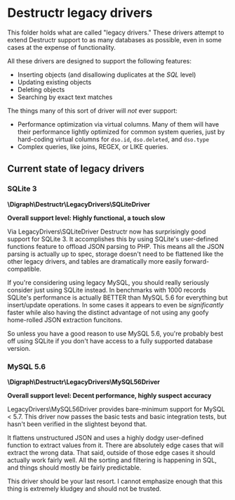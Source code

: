 # Destructr legacy drivers

This folder holds what are called "legacy drivers."
These drivers attempt to extend Destructr support to as many databases as possible,
even in some cases at the expense of functionality.

All these drivers are designed to support the following features:
* Inserting objects (and disallowing duplicates at the *SQL* level)
* Updating existing objects
* Deleting objects
* Searching by exact text matches

The things many of this sort of driver will *not* ever support:
* Performance optimization via virtual columns. Many of them will have their
  performance lightly optimized for common system queries, just by hard-coding
  virtual columns for `dso.id`, `dso.deleted`, and `dso.type`
* Complex queries, like joins, REGEX, or LIKE queries.

## Current state of legacy drivers

### SQLite 3

**\Digraph\Destructr\LegacyDrivers\SQLiteDriver**

**Overall support level: Highly functional, a touch slow**

Via LegacyDrivers\SQLiteDriver Destructr now has surprisingly good support for
SQLite 3. It accomplishes this by using SQLite's user-defined functions feature
to offload JSON parsing to PHP. This means all the JSON parsing is actually up
to spec, storage doesn't need to be flattened like the other legacy drivers,
and tables are dramatically more easily forward-compatible.

If you're considering using legacy MySQL, you should really seriously consider
just using SQLite instead. In benchmarks with 1000 records SQLite's performance
is actually BETTER than MySQL 5.6 for everything but insert/update operations.
In some cases it appears to even be *significantly* faster while also having the
distinct advantage of not using any goofy home-rolled JSON extraction funcitons.

So unless you have a good reason to use MySQL 5.6, you're probably best off
using SQLite if you don't have access to a fully supported database version.

### MySQL 5.6

**\Digraph\Destructr\LegacyDrivers\MySQL56Driver**

**Overall support level: Decent performance, highly suspect accuracy**

LegacyDrivers\MySQL56Driver provides bare-minimum support for MySQL < 5.7.
This driver now passes the basic tests and basic integration tests, but hasn't
been verified in the slightest beyond that.

It flattens unstructured JSON and uses a highly dodgy user-defined function to
extract values from it. There are absolutely edge cases that will extract the
wrong data. That said, outside of those edge cases it should actually work
fairly well. All the sorting and filtering is happening in SQL, and things
should mostly be fairly predictable.

This driver should be your last resort. I cannot emphasize enough that this
thing is extremely kludgey and should not be trusted.

